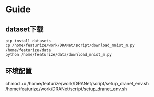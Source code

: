 # Guide

## dataset下载

```
pip install datasets
cp /home/featurize/work/DRANet/script/download_mnist_m.py /home/featurize/data
python /home/featurize/data/download_mnist_m.py
```

## 环境配置

chmod +x /home/featurize/work/DRANet/script/setup_dranet_env.sh
/home/featurize/work/DRANet/script/setup_dranet_env.sh
